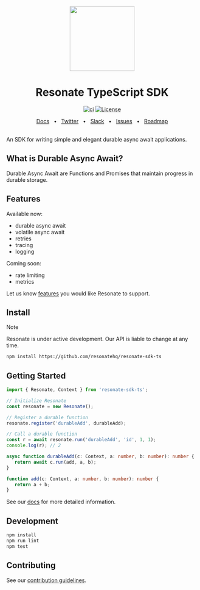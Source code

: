 <p align="center">
   <img height="170"src="https://raw.githubusercontent.com/resonatehq/resonate/main/docs/img/echo.png">
</p>

<h1 align="center">Resonate TypeScript SDK</h1>

<div align="center">

[![ci](https://github.com/resonatehq/resonate-sdk-ts/actions/workflows/ci.yaml/badge.svg)](https://github.com/resonatehq/resonate-sdk-ts/actions/workflows/ci.yaml)
[![License](https://img.shields.io/badge/License-Apache_2.0-blue.svg)](https://opensource.org/licenses/Apache-2.0)

</div>

<div align="center">
  <a href="https://docs.resonatehq.io">Docs</a>
  <span>&nbsp;&nbsp;•&nbsp;&nbsp;</span>
  <a href="https://twitter.com/resonatehqio">Twitter</a>
  <span>&nbsp;&nbsp;•&nbsp;&nbsp;</span>
  <a href="https://resonatehqcommunity.slack.com">Slack</a>
  <span>&nbsp;&nbsp;•&nbsp;&nbsp;</span>
  <a href="https://github.com/resonatehq/resonate-sdk-ts/issues">Issues</a>
  <span>&nbsp;&nbsp;•&nbsp;&nbsp;</span>
  <a href="https://github.com/resonatehq/resonate/issues/131">Roadmap</a>
  <br /><br />
</div>

An SDK for writing simple and elegant durable async await applications.

## What is Durable Async Await?

Durable Async Await are Functions and Promises that maintain progress in durable storage.

## Features

Available now:
- durable async await
- volatile async await
- retries
- tracing
- logging

Coming soon:
- rate limiting
- metrics

Let us know [features](https://github.com/resonatehq/resonate-sdk-ts/issues) you would like Resonate to support.

## Install
> [!NOTE]
> Resonate is under active development. Our API is liable to change at any time.

```bash
npm install https://github.com/resonatehq/resonate-sdk-ts
```

## Getting Started
```typescript
import { Resonate, Context } from 'resonate-sdk-ts';

// Initialize Resonate
const resonate = new Resonate();

// Register a durable function
resonate.register('durableAdd', durableAdd);

// Call a durable function
const r = await resonate.run('durableAdd', 'id', 1, 1);
console.log(r); // 2

async function durableAdd(c: Context, a: number, b: number): number {
   return await c.run(add, a, b);
}

function add(c: Context, a: number, b: number): number {
   return a + b;
}
```

See our [docs](https://docs.resonatehq.io) for more detailed information.

## Development
```bash
npm install
npm run lint
npm test
```

## Contributing
See our [contribution guidelines](CONTRIBUTING.md).
